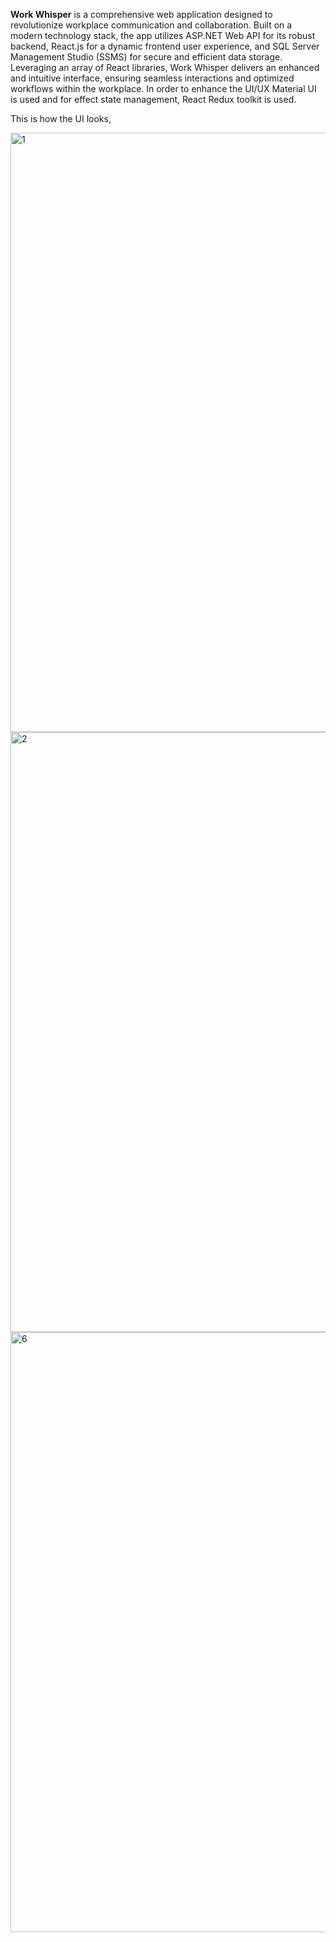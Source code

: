 **Work Whisper** is a comprehensive web application designed to revolutionize workplace communication and collaboration.
Built on a modern technology stack, the app utilizes ASP.NET Web API for its robust backend, React.js for a dynamic frontend user experience, and 
SQL Server Management Studio (SSMS) for secure and efficient data storage. 
Leveraging an array of React libraries, Work Whisper delivers an enhanced and intuitive interface, ensuring seamless interactions and optimized workflows within the workplace.
In order to enhance the UI/UX Material UI is used and for effect state management, React Redux toolkit is used.

This is how the UI looks,

<img width="959" alt="1" src="https://github.com/AshwathDAzur/WorkWhisper/assets/133746692/77f8adcf-d767-40c0-9f30-c74be24cb9f0">

<img width="960" alt="2" src="https://github.com/AshwathDAzur/WorkWhisper/assets/133746692/d301de30-70ce-4520-8a91-ed2043e3b7a4">

<img width="960" alt="6" src="https://github.com/AshwathDAzur/WorkWhisper/assets/133746692/faea08d8-1f40-4e7e-a75a-a10ad37d785f">
